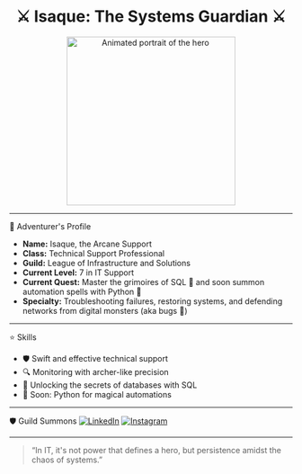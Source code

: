 <h1 align="center">⚔️ Isaque: The Systems Guardian ⚔️</h1>

<p align="center">
  <img src="https://raw.githubusercontent.com/Isaque-SilvaTI/My-desc-/refs/heads/main/sVdAqcC.gif" alt="Animated portrait of the hero" width="300"/>
</p>

---

 📜 Adventurer's Profile

- **Name:** Isaque, the Arcane Support  
- **Class:** Technical Support Professional  
- **Guild:** League of Infrastructure and Solutions  
- **Current Level:** 7 in IT Support  
- **Current Quest:** Master the grimoires of SQL 📘 and soon summon automation spells with Python 🐍  
- **Specialty:** Troubleshooting failures, restoring systems, and defending networks from digital monsters (aka bugs 👾)

---

⭐ Skills

- 🛡️ Swift and effective technical support  
- 🔍 Monitoring with archer-like precision  
- 🧪 Unlocking the secrets of databases with SQL  
- 🐍 Soon: Python for magical automations

---

 🛡️ Guild Summons
[![LinkedIn](https://img.shields.io/badge/LinkedIn-Isaque_Silva-blue?style=flat&logo=linkedin)](https://www.linkedin.com/in/isaque-silva-3b459b299?utm_source=share&utm_campaign=share_via&utm_content=profile&utm_medium=android_app)  [![Instagram](https://img.shields.io/badge/Instagram-@isaque_si-pink?style=flat&logo=instagram)](https://www.instagram.com/isaq_si/profilecard/?igsh=MWdpMGUycDVpeWlvdQ==)

---

> “In IT, it's not power that defines a hero, but persistence amidst the chaos of systems.”

